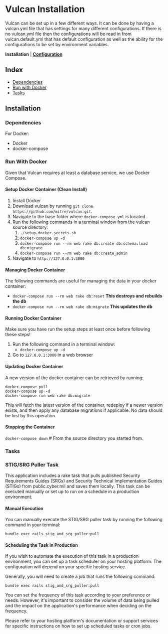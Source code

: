 # Vulcan Installation

Vulcan can be set up in a few different ways. It can be done by having a vulcan.yml file that has settings for many different configurations. If there is no vulcan.yml file then the configurations will be read in from vulcan.default.yml that has default configuration as well as the ability for the configurations to be set by environment variables.

**Installation** | [**Configuration**](configuration.md)

## Index
* [Dependencies](#dependencies)
* [Run with Docker](#run-with-docker)
* [Tasks](#tasks)

## Installation

### Dependencies

For Docker:
  * Docker
  * docker-compose

### Run With Docker

Given that Vulcan requires at least a database service, we use Docker Compose.

#### Setup Docker Container (Clean Install)

1. Install Docker
2. Download vulcan by running `git clone https://github.com/mitre/vulcan.git`.
3. Navigate to the base folder where `docker-compose.yml` is located
4. Run the following commands in a terminal window from the vulcan source directory:
   1. `./setup-docker-secrets.sh`
   2. `docker-compose up -d`
   3. `docker-compose run --rm web rake db:create db:schema:load db:migrate`
   4. `docker-compose run --rm web rake db:create_admin`
5. Navigate to `http://127.0.0.1:3000`

#### Managing Docker Container

The following commands are useful for managing the data in your docker container:

- `docker-compose run --rm web rake db:reset` **This destroys and rebuilds the db**
- `docker-compose run --rm web rake db:migrate` **This updates the db**

#### Running Docker Container

Make sure you have run the setup steps at least once before following these steps!

1. Run the following command in a terminal window:
   - `docker-compose up -d`
2. Go to `127.0.0.1:3000` in a web browser

#### Updating Docker Container

A new version of the docker container can be retrieved by running:

```
docker-compose pull
docker-compose up -d
docker-compose run web rake db:migrate
```

This will fetch the latest version of the container, redeploy if a newer version exists, and then apply any database migrations if applicable. No data should be lost by this operation.

#### Stopping the Container

`docker-compose down` # From the source directory you started from.

### Tasks

### STIG/SRG Puller Task

This application includes a rake task that pulls published Security Requirements Guides (SRGs) and Security Technical Implementation Guides (STIGs) from
public.cyber.mil and saves them locally. This task can be executed manually or set up to run on a schedule in a production environment.

#### Manual Execution

You can manually execute the STIG/SRG puller task by running the following command in your terminal:

```shell
bundle exec rails stig_and_srg_puller:pull
```

#### Scheduling the Task in Production

If you wish to automate the execution of this task in a production environment, you can set up a task scheduler on your hosting platform.
The configuration will depend on your specific hosting service.

Generally, you will need to create a job that runs the following command:

```shell
bundle exec rails stig_and_srg_puller:pull
```

You can set the frequency of this task according to your preference or needs. However, it's important to consider the volume of data being pulled
and the impact on the application's performance when deciding on the frequency.

Please refer to your hosting platform's documentation or support services for specific instructions on how to set up scheduled tasks or cron jobs.